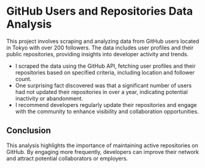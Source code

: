 # GitHub Users and Repositories Data Analysis

This project involves scraping and analyzing data from GitHub users located in Tokyo with over 200 followers. The data includes user profiles and their public repositories, providing insights into developer activity and trends.

- I scraped the data using the GitHub API, fetching user profiles and their repositories based on specified criteria, including location and follower count.
- One surprising fact discovered was that a significant number of users had not updated their repositories in over a year, indicating potential inactivity or abandonment.
- I recommend developers regularly update their repositories and engage with the community to enhance visibility and collaboration opportunities.

## Conclusion

This analysis highlights the importance of maintaining active repositories on GitHub. By engaging more frequently, developers can improve their network and attract potential collaborators or employers.
